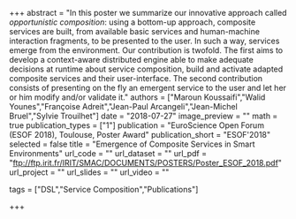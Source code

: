 +++
abstract = "In this poster we summarize our innovative approach called _opportunistic composition_:  using a bottom-up approach, composite services are built, from available basic services and human-machine interaction fragments, to be presented to the user.  In such a way, services emerge from the environment. Our contribution is twofold.  The first aims to develop a context-aware distributed engine able to make adequate decisions at runtime about service composition, build and activate adapted composite services and their user-interface. The second contribution consists of presenting on the fly an emergent service to the user and let her or him modify and/or validate it."
authors = ["Maroun Koussaifi","Walid Younes","Françoise Adreit","Jean-Paul Arcangeli","Jean-Michel Bruel","Sylvie Trouilhet"]
date = "2018-07-27"
image_preview = ""
math = true
publication_types = ["1"]
publication = "EuroScience Open Forum (ESOF 2018), Toulouse, Poster Award"
publication_short = "ESOF'2018"
selected = false
title = "Emergence of Composite Services in Smart Environments"
url_code = ""
url_dataset = ""
url_pdf = "ftp://ftp.irit.fr/IRIT/SMAC/DOCUMENTS/POSTERS/Poster_ESOF_2018.pdf"
url_project = ""
url_slides = ""
url_video = ""

tags = ["DSL","Service Composition","Publications"]

+++
